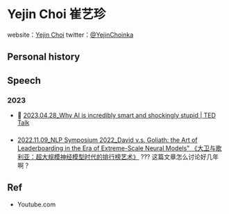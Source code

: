 # Yejin Choi 崔艺珍website：[Yejin Choi](https://homes.cs.washington.edu/~yejin/)twitter：[@YejinChoinka](https://twitter.com/YejinChoinka)## Personal history## Speech### 2023- 🎥 [2023.04.28_Why AI is incredibly smart and shockingly stupid | TED Talk](https://www.ted.com/talks/yejin_choi_why_ai_is_incredibly_smart_and_shockingly_stupid)### - [2022.11.09_NLP Symposium 2022_David v.s. Goliath: the Art of Leaderboarding in the Era of Extreme-Scale Neural Models&quot; 《大卫与歌利亚：超大规模神经模型时代的排行榜艺术》](https://youtu.be/hwXA7x5KoCo?t=742)??? 这篇文章怎么讨论好几年啊？## Ref- Youtube.com